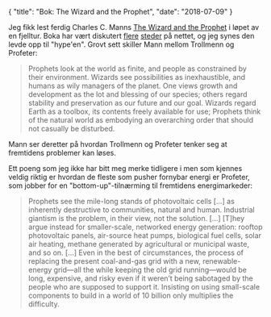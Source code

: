 {
    "title": "Bok: The Wizard and the Prophet",
    "date": "2018-07-09"
}

Jeg fikk lest ferdig Charles C. Manns [The Wizard and the Prophet](https://www.amazon.com/Wizard-Prophet-Remarkable-Scientists-Tomorrows/dp/0307961699) 
i løpet av en fjelltur. Boka har vært diskutert [flere](https://kottke.org/18/03/i-recommend-that-you-read-the-wizard-and-the-prophet) 
[steder](https://marginalrevolution.com/marginalrevolution/2018/01/the-wizard-and-the-prophet-2.html)
på nettet, og jeg synes den levde opp til "hype'en". Grovt sett skiller Mann mellom 
Trollmenn og Profeter:

> Prophets look at the world as finite, and people as constrained by their environment. 
> Wizards see possibilities as inexhaustible, and humans as wily managers of the planet. 
> One views growth and development as the lot and blessing of our species; others regard 
> stability and preservation as our future and our goal. Wizards regard Earth as a 
> toolbox, its contents freely available for use; Prophets think of the natural world as 
> embodying an overarching order that should not casually be disturbed.

Mann ser deretter på hvordan Trollmenn og Profeter tenker seg at fremtidens problemer kan
løses.

Ett poeng som jeg ikke har bitt meg merke tidligere i men som kjennes veldig riktig er 
hvordan de fleste som pusher fornybar energi er Profeter, som jobber for en 
"bottom-up"-tilnærming til fremtidens energimarkeder:

> Prophets see the mile-long stands of photovoltaic cells [...] as inherently destructive 
> to communities, natural and human. Industrial giantism is the problem, in their view, 
> not the solution. [...] [T]hey argue instead for smaller-scale, networked energy 
> generation: rooftop photovoltaic panels, air-source heat pumps, biological fuel cells, 
> solar air heating, methane generated by agricultural or municipal waste, and so on.
> [...] Even in the best of circumstances, the process of replacing the present 
> coal-and-gas grid with a new, renewable-energy grid—all the while keeping the old grid 
> running—would be long, expensive, and risky even if it weren’t being sabotaged by the 
> people who are supposed to support it. Insisting on using small-scale components to 
> build in a world of 10 billion only multiplies the difficulty.

